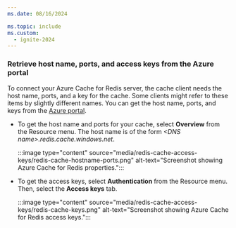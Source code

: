 ```yaml
---
ms.date: 08/16/2024

ms.topic: include
ms.custom:
  - ignite-2024
---
```


### Retrieve host name, ports, and access keys from the Azure portal

To connect your Azure Cache for Redis server, the cache client needs the host name, ports, and a key for the cache. Some clients might refer to these items by slightly different names. You can get the host name, ports, and keys from the [Azure portal](https://portal.azure.com).

- To get the host name and ports for your cache, select **Overview** from the Resource menu. The host name is of the form *\<DNS name>.redis.cache.windows.net*.

  :::image type="content" source="media/redis-cache-access-keys/redis-cache-hostname-ports.png" alt-text="Screenshot showing Azure Cache for Redis properties.":::

- To get the access keys, select **Authentication** from the Resource menu. Then, select the **Access keys** tab.
  
  :::image type="content" source="media/redis-cache-access-keys/redis-cache-keys.png" alt-text="Screenshot showing Azure Cache for Redis access keys.":::
